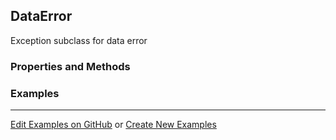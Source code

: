 ## <a id="McUtils.Data.CommonData.DataError">DataError</a>
Exception subclass for data error

### Properties and Methods


### Examples


___

[Edit Examples on GitHub](https://github.com/McCoyGroup/References/edit/gh-pages/Documentation/examples/McUtils/Data/CommonData/DataError.md) or 
[Create New Examples](https://github.com/McCoyGroup/References/new/gh-pages/?filename=Documentation/examples/McUtils/Data/CommonData/DataError.md)